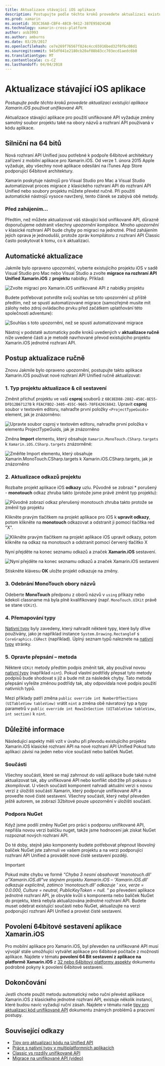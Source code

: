 ```yaml
---
title: Aktualizace stávající iOS aplikace
description: Postupujte podle těchto kroků provedete aktualizaci existující aplikace Xamarin.iOS používat unifikované API.
ms.prod: xamarin
ms.assetid: 303C36A8-CBF4-48C0-9412-387E95024CAB
ms.technology: xamarin-cross-platform
author: asb3993
ms.author: amburns
ms.date: 03/29/2017
ms.openlocfilehash: ce7e269f76567f824c4cc65916bed32f0f6c08d1
ms.sourcegitcommit: 945df041e2180cb20af08b83cc703ecd1aedc6b0
ms.translationtype: MT
ms.contentlocale: cs-CZ
ms.lasthandoff: 04/04/2018
---
```

# <a name="updating-existing-ios-apps"></a>Aktualizace stávající iOS aplikace

_Postupujte podle těchto kroků provedete aktualizaci existující aplikace Xamarin.iOS používat unifikované API._

Aktualizace stávající aplikace pro použití unifikované API vyžaduje změny samotný soubor projektu také na obory názvů a rozhraní API používaná v kódu aplikace.

## <a name="the-road-to-64-bits"></a>Silniční na 64 bitů

Nová rozhraní API Unified jsou potřebné k podpoře 64bitové architektury zařízení z mobilní aplikace pro Xamarin.iOS. Od verze 1. února 2015 Apple vyžaduje, aby všechny nové aplikace odesílání na iTunes App Store podporující 64bitové architektury.

Xamarin poskytuje nástrojů pro Visual Studio pro Mac a Visual Studio automatizovat proces migrace z klasického rozhraní API do rozhraní API Unified nebo soubory projektu můžete převést ručně. Při použití automatické nástrojů vysoce navržený, tento článek se zabývá obě metody.

### <a name="before-you-start"></a>Před zahájením...

Předtím, než můžete aktualizovat váš stávající kód unifikované API, důrazně doporučujeme odstranit všechny *upozornění kompilace*. Mnoho *upozornění* v klasické rozhraní API bude chyby po migraci na jednotné. Před zahájením jejich oprava je jednodušší, protože zpráv kompilátoru z rozhraní API Classic často poskytovat k tomu, co k aktualizaci.

## <a name="automated-updating"></a>Automatické aktualizace

Jakmile bylo opraveno upozornění, vyberte existujícího projektu iOS v sadě Visual Studio pro Mac nebo Visual Studio a zvolte **migrace na rozhraní API Unified Xamarin.iOS** z **projektu** nabídky. Příklad:

![](updating-ios-apps-images/beta-tool1.png "Zvolte migrací pro Xamarin.iOS unifikované API z nabídky projektu")

Budete potřebovat potvrdíte svůj souhlas se toto upozornění už příště předtím, než se spustí automatizované migrace (samozřejmě musíte mít zálohy nebo zdroj ovládacího prvku před začátkem uplatňování této společnosti adventure):

![](updating-ios-apps-images/beta-tool2.png "Souhlas s toto upozornění, než se spustí automatizované migrace")

Nástroj v podstatě automaticky podle kroků uvedených v **aktualizace ručně** níže uvedené části a je metodě navrhované převod existujícího projektu Xamarin.iOS jednotné rozhraní API.

## <a name="steps-to-update-manually"></a>Postup aktualizace ručně

Znovu Jakmile bylo opraveno upozornění, postupujte takto aplikace Xamarin.iOS používat nové rozhraní API Unified ručně aktualizovat:

### <a name="1-update-project-type--build-target"></a>1. Typ projektu aktualizace & cíl sestavení

Změnit příchuť projektu ve vaší **csproj** souborů z `6BC8ED88-2882-458C-8E55-DFD12B67127B` k `FEACFBD2-3405-455C-9665-78FE426C6842`. Upravit **csproj** soubor v textovém editoru, nahraďte první položky `<ProjectTypeGuids>` element, jak je znázorněno:

![](updating-ios-apps-images/csproj.png "Upravte soubor csproj v textovém editoru, nahraďte první položka v elementu ProjectTypeGuids, jak je znázorněno")

Změna **Import** elementu, který obsahuje `Xamarin.MonoTouch.CSharp.targets` k `Xamarin.iOS.CSharp.targets` znázorněné:

![](updating-ios-apps-images/csproj2.png "Změňte Import elementu, který obsahuje Xamarin.MonoTouch.CSharp.targets k Xamarin.iOS.CSharp.targets, jak je znázorněno")

### <a name="2-update-project-references"></a>2. Aktualizace odkazů projektu

Rozbalte projekt aplikace iOS **odkazy** uzlu. Původně se zobrazí * porušený - **monotouch** odkaz zhruba takto (protože jsme právě změnit typ projektu):

![](updating-ios-apps-images/references.png "Původně zobrazí odkaz přerušený monotouch zhruba takto protože se změnil typ projektu")

Klikněte pravým tlačítkem na projekt aplikace pro iOS k **upravit odkazy**, potom klikněte na **monotouch** odkazovat a odstranit ji pomocí tlačítka red "X".

![](updating-ios-apps-images/references-delete-monotouch-sml.png "Klikněte pravým tlačítkem na projekt aplikace iOS upravit odkazy, potom klikněte na odkaz na monotouch a odstranit pomocí červený tlačítko X")

Nyní přejděte na konec seznamu odkazů a značek **Xamarin.iOS** sestavení.

![](updating-ios-apps-images/references-add-xamarinios-sml.png "Nyní přejděte na konec seznamu odkazů a značek Xamarin.iOS sestavení")

Stiskněte klávesu **OK** uložte projekt odkazuje na změny.

### <a name="3-remove-monotouch-from-namespaces"></a>3. Odebrání MonoTouch obory názvů

Odeberte **MonoTouch** předponu z oborů názvů v `using` příkazy nebo kdekoli classname má byla plně kvalifikovaný (např. `MonoTouch.UIKit` právě se stane `UIKit`).

### <a name="4-remap-types"></a>4. Přemapování typy

[Nativní typy](~/cross-platform/macios/nativetypes.md) byly zavedeny, který nahradit některé typy, které byly dříve používány, jako je například instance `System.Drawing.RectangleF` s `CoreGraphics.CGRect` (například). Úplný seznam typů naleznete na [nativní typy](~/cross-platform/macios/nativetypes.md) stránky.

### <a name="5-fix-method-overrides"></a>5. Opravte přepsání – metoda

Některé `UIKit` metody předtím podpis změnit tak, aby používal novou [nativní typy](~/cross-platform/macios/nativetypes.md) (například `nint`). Pokud vlastní podtřídy přepsat tyto metody podpisů bude shodovat s již a bude mít za následek chyby. Tato metoda přepsání vyřešte změnou podtřídy tak, aby odpovídala nové podpis použití nativních typů.

Mezi příklady patří změna `public override int NumberOfSections (UITableView tableView)` vrátit `nint` a změna obě návratový typ a typy parametrů v `public override int RowsInSection (UITableView tableView, int section)` k `nint`.

## <a name="considerations"></a>Důležité informace

Následující aspekty měli vzít v úvahu při převodu existujícího projektu Xamarin.iOS klasické rozhraní API na nové rozhraní API Unified Pokud tuto aplikaci závisí na jeden nebo více součástí nebo balíček NuGet.

### <a name="components"></a>Součásti

Všechny součásti, které se mají zahrnout do vaší aplikace bude také nutné aktualizovat tak, aby unifikované API nebo konflikt obdržíte při pokusu o zkompilovat. U všech součástí komponent nahradí aktuální verzi s novou verzí z úložišti součástí Xamarin, který podporuje unifikované API a proveďte nové čisté sestavení. Všechny součásti, který nebyl převeden ještě autorem, se zobrazí 32bitové pouze upozornění v úložišti součástí.

### <a name="nuget-support"></a>Podpora NuGet

Když jsme podílí změny NuGet pro práci s podporou unifikované API, nepřišla novou verzi balíčku nuget, takže jsme hodnocení jak získat NuGet rozpoznat nových rozhraní API.

Do té doby, stejně jako komponenty budete potřebovat přepnout libovolný balíček NuGet jste zahrnuli ve vašem projektu a na verzi podporující rozhraní API Unified a provádět nové čisté sestavení později.

> [!IMPORTANT]
> Pokud máte chybu ve formě _"Chyba 3 nesmí obsahovat 'monotouch.dll' a"Xamarin.iOS.dll"ve stejném projektu Xamarin.iOS – 'Xamarin.iOS.dll' odkazuje explicitně, zatímco 'monotouch.dll' odkazuje ' xxx, verze = 0.0.000, Culture = neutral, PublicKeyToken = null. "_ po převedení aplikace jednotné rozhraní API, je obvykle kvůli s komponenta nebo balíček NuGet do projektu, která nebyla aktualizována jednotné rozhraní API. Budete muset odebrat existující součásti nebo NuGet, aktualizujte na verzi podporující rozhraní API Unified a provést čisté sestavení.

## <a name="enabling-64-bit-builds-of-xamarinios-apps"></a>Povolení 64bitové sestavení aplikace Xamarin.iOS

Pro mobilní aplikace pro Xamarin.iOS, byl převeden na unifikované API musí vývojář stále umožňující vytvářet aplikace pro 64bitové počítače z možností aplikace. Najdete v tématu **povolení 64 Bit sestavení z aplikace na platformě Xamarin.iOS** z [32 nebo 64bitový platformy aspekty](~/cross-platform/macios/32-and-64/index.md#enable-64) dokumentu podrobné pokyny k povolení 64bitové sestavení.

## <a name="finishing-up"></a>Dokončování

Jestli chcete použít metodu automatický nebo ruční převést aplikace Xamarin.iOS z klasického jednotné rozhraní API, existuje několik instancí, které budou navíc vyžadují ruční zásah. Najdete v tématu naše [tipy pro aktualizaci kód unifikované API](~/cross-platform/macios/unified/updating-tips.md) dokumentu známých problémů a pracovní postupy.

## <a name="related-links"></a>Související odkazy

- [Tipy pro aktualizaci kódu na Unified API](~/cross-platform/macios/unified/updating-tips.md)
- [Práce s nativní typy v multiplatformních aplikacích](~/cross-platform/macios/native-types-cross-platform.md)
- [Classic vs rozdíly unifikované API](https://developer.xamarin.com/releases/ios/api_changes/classic-vs-unified-8.6.0/)
- [Migrace na unifikované API (video)](http://university.xamarin.com/lightninglectures/migrating-to-the-unified-api)
